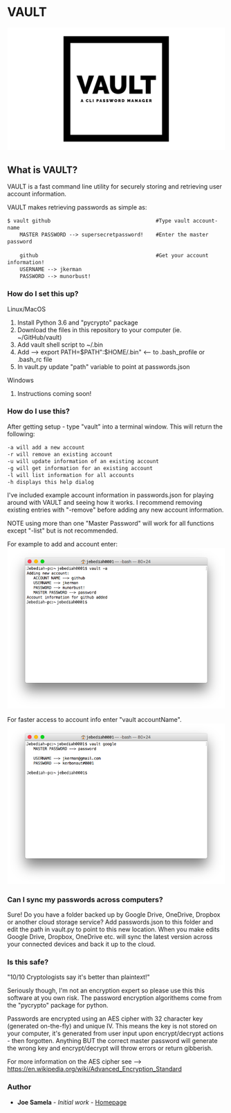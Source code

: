 # VAULT
![VAULT](screenshots/banner.png?raw=true "VAULT")

## What is VAULT?
VAULT is a fast command line utility for securely storing and retrieving user account information.

VAULT makes retrieving passwords as simple as:
```
$ vault github                                  #Type vault account-name
    MASTER PASSWORD --> supersecretpassword!    #Enter the master password
   
    github                                      #Get your account information!
    USERNAME --> jkerman 
    PASSWORD --> munorbust!
```

### How do I set this up?
Linux/MacOS
  1. Install Python 3.6 and "pycrypto" package
  2. Download the files in this repository to your computer (ie. ~/GitHub/vault)
  3. Add vault shell script to ~/.bin
  4. Add -->  export PATH=$PATH":$HOME/.bin"  <-- to .bash_profile or .bash_rc file
  5. In vault.py update "path" variable to point at passwords.json

Windows
  1. Instructions coming soon!

### How do I use this?
After getting setup - type "vault" into a terminal window. This will return the following:
```
-a will add a new account 
-r will remove an existing account 
-u will update information of an existing account 
-g will get information for an existing account 
-l will list information for all accounts 
-h displays this help dialog
```
I've included example account information in passwords.json for playing around with VAULT and seeing how it works. I recommend removing existing entries with "-remove" before adding any new account information. 

NOTE using more than one "Master Password" will work for all functions except "-list" but is not recommended.

For example to add and account enter:
![add](screenshots/screenshot2.png?raw=true "add")

For faster access to account info enter "vault accountName".
![get](screenshots/screenshot1.png?raw=true "get")

### Can I sync my passwords across computers?
Sure! Do you have a folder backed up by Google Drive, OneDrive, Dropbox or another cloud storage service? Add passwords.json to this folder and edit the path in vault.py to point to this new location. When you make edits Google Drive, Dropbox, OneDrive etc. will sync the latest version across your connected devices and back it up to the cloud.

### Is this safe?
"10/10 Cryptologists say it's better than plaintext!"

Seriously though, I'm not an encryption expert so please use this this software at you own risk. The password encryption algorithems come from the "pycrypto" package for python.

Passwords are encrypted using an AES cipher with 32 character key (generated on-the-fly) and unique IV. This means the key is not stored on your computer, it's generated from user input upon encrypt/decrypt actions - then forgotten. Anything BUT the correct master password will generate the wrong key and encrypt/decrypt will throw errors or return gibberish.

For more information on the AES cipher see --> https://en.wikipedia.org/wiki/Advanced_Encryption_Standard

### Author
* **Joe Samela** - *Initial work* - [Homepage](https://josephsamela.github.io)

